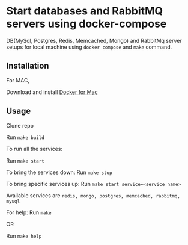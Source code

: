 # Start databases and RabbitMQ servers using docker-compose

DB(MySql, Postgres, Redis, Memcached, Mongo) and RabbitMq server setups for local machine using `docker compose` and `make` command.


## Installation

For MAC, 

Download and install [Docker for Mac](https://docs.docker.com/docker-for-mac/install/)

## Usage
Clone repo

Run `make build`

To run all the services:
  
  Run `make start`

To bring the services down:
  Run `make stop`

To bring specific services up:
  Run `make start service=<service name>`

  Available services are `redis, mongo, postgres, memcached, rabbitmq, mysql`

For help:
  Run `make`

  OR

  Run `make help`
  




